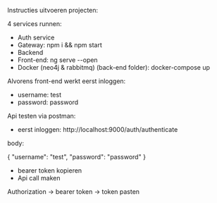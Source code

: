 Instructies uitvoeren projecten:

4 services runnen:
- Auth service
- Gateway: npm i && npm start
- Backend
- Front-end: ng serve --open
- Docker (neo4j & rabbitmq) (back-end folder): docker-compose up

Alvorens front-end werkt eerst inloggen:
- username: test
- password: password

Api testen via postman:
- eerst inloggen:
http://localhost:9000/auth/authenticate

body:

{
	"username": "test",
	"password": "password"
}
- bearer token kopieren
- Api call maken

Authorization -> bearer token -> token pasten